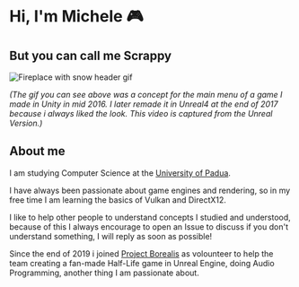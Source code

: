 # Hi, I'm Michele 🎮
## But you can call me Scrappy

![Fireplace with snow header gif](https://github.com/ScrappyCocco/ScrappyCocco/blob/master/fireplace.gif?raw=true)

*(The gif you can see above was a concept for the main menu of a game I made in Unity in mid 2016. I later remade it in Unreal4 at the end of 2017 because i always liked the look. This video is captured from the Unreal Version.)*

## About me
I am studying Computer Science at the [University of Padua](https://www.unipd.it/).

I have always been passionate about game engines and rendering, so in my free time I am learning the basics of Vulkan and DirectX12.

I like to help other people to understand concepts I studied and understood, because of this I always encourage to open an Issue to discuss if you don't understand something, I will reply as soon as possible!

Since the end of 2019 i joined [Project Borealis](https://www.projectborealis.com/) as volounteer to help the team creating a fan-made Half-Life game in Unreal Engine, doing Audio Programming, another thing I am passionate about.
